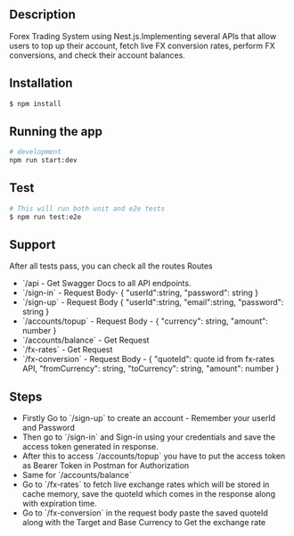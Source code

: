 
## Description

 Forex Trading System using Nest.js.Implementing several APIs that allow users to top up their account, fetch live FX conversion rates, perform FX conversions, and check their account balances.

## Installation

```bash
$ npm install
```

## Running the app

```bash
# development
npm run start:dev
```

## Test

```bash
# This will run both unit and e2e tests
$ npm run test:e2e
```

## Support

After all tests pass, you can check all the routes
Routes
<ul>
 <li>
    `/api    - Get Swagger Docs to all API endpoints.</li>
<li>
 `/sign-in` - Request Body- {
    "userId":string,
    "password": string
}</li>
<li>
 `/sign-up` - Request Body {
    "userId":string,
    "email":string,
    "password": string
}
</li>
<li>`/accounts/topup` - Request Body - { "currency": string, "amount": number }</li>
<li>`/accounts/balance` - Get Request</li>
<li>`/fx-rates` - Get Request</li>
<li>`/fx-conversion` - Request Body - { "quoteId": quote id from fx-rates API, "fromCurrency": string,
"toCurrency": string, "amount": number }</li>
</ul>


## Steps
<ul>
<li>Firstly Go to `/sign-up` to create an account - Remember your userId and Password</li>
 <li>Then go to `/sign-in` and Sign-in using your credentials and save the access token generated in response.</li>
 <li>After this to access `/accounts/topup` you have to put the access token as Bearer Token in Postman for Authorization</li>
 <li>Same for `/accounts/balance`</li>
 <li>Go to `/fx-rates` to fetch live exchange rates which will be stored in cache memory, save the quoteId which comes in the response along with expiration time.</li>
 <li>Go to `/fx-conversion` in the request body paste the saved quoteId along with the Target and Base Currency to Get the exchange rate</li>
</ul>






